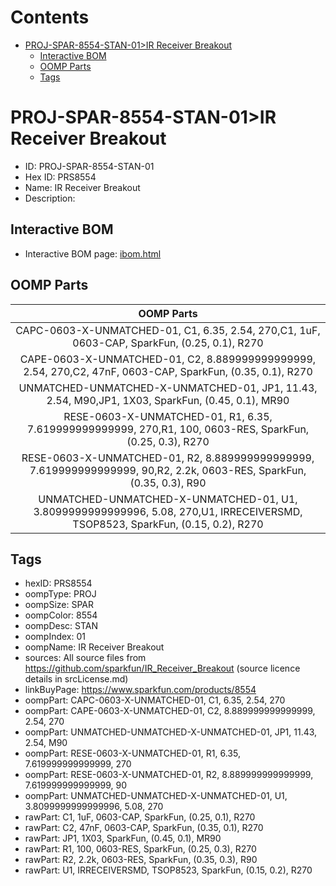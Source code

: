 



Contents
========

* [PROJ-SPAR-8554-STAN-01>IR Receiver Breakout](#proj-spar-8554-stan-01ir-receiver-breakout)
	* [Interactive BOM](#interactive-bom)
	* [OOMP Parts](#oomp-parts)
	* [Tags](#tags)

# PROJ-SPAR-8554-STAN-01>IR Receiver Breakout

- ID: PROJ-SPAR-8554-STAN-01
- Hex ID: PRS8554
- Name: IR Receiver Breakout
- Description: 

## Interactive BOM

- Interactive BOM page: [ibom.html](kicad/bom/ibom.html)

## OOMP Parts
  

|OOMP Parts|
| :---: |
|CAPC-0603-X-UNMATCHED-01, C1, 6.35, 2.54, 270,C1, 1uF, 0603-CAP, SparkFun, (0.25, 0.1), R270|
|CAPE-0603-X-UNMATCHED-01, C2, 8.889999999999999, 2.54, 270,C2, 47nF, 0603-CAP, SparkFun, (0.35, 0.1), R270|
|UNMATCHED-UNMATCHED-X-UNMATCHED-01, JP1, 11.43, 2.54, M90,JP1, 1X03, SparkFun, (0.45, 0.1), MR90|
|RESE-0603-X-UNMATCHED-01, R1, 6.35, 7.619999999999999, 270,R1, 100, 0603-RES, SparkFun, (0.25, 0.3), R270|
|RESE-0603-X-UNMATCHED-01, R2, 8.889999999999999, 7.619999999999999, 90,R2, 2.2k, 0603-RES, SparkFun, (0.35, 0.3), R90|
|UNMATCHED-UNMATCHED-X-UNMATCHED-01, U1, 3.8099999999999996, 5.08, 270,U1, IRRECEIVERSMD, TSOP8523, SparkFun, (0.15, 0.2), R270|

## Tags

- hexID: PRS8554
- oompType: PROJ
- oompSize: SPAR
- oompColor: 8554
- oompDesc: STAN
- oompIndex: 01
- oompName: IR Receiver Breakout
- sources: All source files from https://github.com/sparkfun/IR_Receiver_Breakout (source licence details in srcLicense.md)
- linkBuyPage: https://www.sparkfun.com/products/8554
- oompPart: CAPC-0603-X-UNMATCHED-01, C1, 6.35, 2.54, 270
- oompPart: CAPE-0603-X-UNMATCHED-01, C2, 8.889999999999999, 2.54, 270
- oompPart: UNMATCHED-UNMATCHED-X-UNMATCHED-01, JP1, 11.43, 2.54, M90
- oompPart: RESE-0603-X-UNMATCHED-01, R1, 6.35, 7.619999999999999, 270
- oompPart: RESE-0603-X-UNMATCHED-01, R2, 8.889999999999999, 7.619999999999999, 90
- oompPart: UNMATCHED-UNMATCHED-X-UNMATCHED-01, U1, 3.8099999999999996, 5.08, 270
- rawPart: C1, 1uF, 0603-CAP, SparkFun, (0.25, 0.1), R270
- rawPart: C2, 47nF, 0603-CAP, SparkFun, (0.35, 0.1), R270
- rawPart: JP1, 1X03, SparkFun, (0.45, 0.1), MR90
- rawPart: R1, 100, 0603-RES, SparkFun, (0.25, 0.3), R270
- rawPart: R2, 2.2k, 0603-RES, SparkFun, (0.35, 0.3), R90
- rawPart: U1, IRRECEIVERSMD, TSOP8523, SparkFun, (0.15, 0.2), R270
